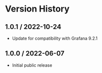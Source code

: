 # Version History

## 1.0.1 / 2022-10-24

- Update for compatibility with Grafana 9.2.1

## 1.0.0 / 2022-06-07

- Initial public release
